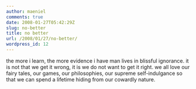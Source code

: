 ```yaml
---
author: maeniel
comments: true
date: 2008-01-27T05:42:29Z
slug: no-better
title: no better
url: /2008/01/27/no-better/
wordpress_id: 12
---
```


the more i learn, the more evidence i have man lives in blissful ignorance. it is not that we get it wrong, it is we do not want to get it right. we all love our fairy tales, our games, our philosophies, our supreme self-indulgance so that we can spend a lifetime hiding from our cowardly nature.
